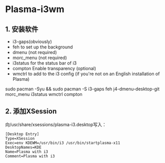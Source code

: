 # Plasma-i3wm

## 1. 安装软件


* i3-gaps(obviously)
* feh to set up the background
* dmenu (not required)
* morc_menu (not required)
* i3status for the status bar of i3
* compton Enable transparency (optional)
* wmctrl to add to the i3 config (if you're not on an English installation of Plasma)


sudo pacman -Syu && sudo pacman -S i3-gaps feh j4-dmenu-desktop-git morc_menu i3status wmctrl compton



## 2. 添加XSession

向/usr/share/xsessions/plasma-i3.desktop写入：

```
[Desktop Entry]
Type=XSession
Exec=env KDEWM=/usr/bin/i3 /usr/bin/startplasma-x11
DesktopNames=KDE
Name=Plasma with i3
Comment=Plasma with i3
```
